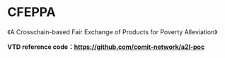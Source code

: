 # CFEPPA
《A Crosschain-based Fair Exchange of Products for Poverty Alleviation》

**VTD reference code：https://github.com/comit-network/a2l-poc**
